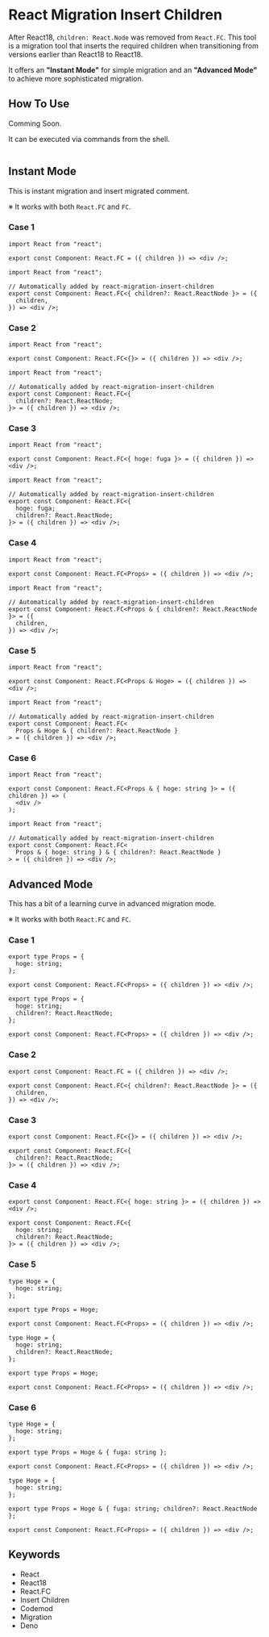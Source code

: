 # React Migration Insert Children

After React18, `children: React.Node` was removed from `React.FC`.
This tool is a migration tool that inserts the required children when transitioning from versions earlier than React18 to React18.

It offers an **"Instant Mode"** for simple migration and an **"Advanced Mode"** to achieve more sophisticated migration.

## How To Use

Comming Soon.

It can be executed via commands from the shell.

```shell

```

## Instant Mode

This is instant migration and insert migrated comment.

※ It works with both `React.FC` and `FC`.

### Case 1

```tsx
import React from "react";

export const Component: React.FC = ({ children }) => <div />;
```

```tsx
import React from "react";

// Automatically added by react-migration-insert-children
export const Component: React.FC<{ children?: React.ReactNode }> = ({
  children,
}) => <div />;
```

### Case 2

```tsx
import React from "react";

export const Component: React.FC<{}> = ({ children }) => <div />;
```

```tsx
import React from "react";

// Automatically added by react-migration-insert-children
export const Component: React.FC<{
  children?: React.ReactNode;
}> = ({ children }) => <div />;
```

### Case 3

```tsx
import React from "react";

export const Component: React.FC<{ hoge: fuga }> = ({ children }) => <div />;
```

```tsx
import React from "react";

// Automatically added by react-migration-insert-children
export const Component: React.FC<{
  hoge: fuga;
  children?: React.ReactNode;
}> = ({ children }) => <div />;
```

### Case 4

```tsx
import React from "react";

export const Component: React.FC<Props> = ({ children }) => <div />;
```

```tsx
import React from "react";

// Automatically added by react-migration-insert-children
export const Component: React.FC<Props & { children?: React.ReactNode }> = ({
  children,
}) => <div />;
```

### Case 5

```tsx
import React from "react";

export const Component: React.FC<Props & Hoge> = ({ children }) => <div />;
```

```tsx
import React from "react";

// Automatically added by react-migration-insert-children
export const Component: React.FC<
  Props & Hoge & { children?: React.ReactNode }
> = ({ children }) => <div />;
```

### Case 6

```tsx
import React from "react";

export const Component: React.FC<Props & { hoge: string }> = ({ children }) => (
  <div />
);
```

```tsx
import React from "react";

// Automatically added by react-migration-insert-children
export const Component: React.FC<
  Props & { hoge: string } & { children?: React.ReactNode }
> = ({ children }) => <div />;
```

## Advanced Mode

This has a bit of a learning curve in advanced migration mode.

※ It works with both `React.FC` and `FC`.

### Case 1

```tsx
export type Props = {
  hoge: string;
};

export const Component: React.FC<Props> = ({ children }) => <div />;
```

```tsx
export type Props = {
  hoge: string;
  children?: React.ReactNode;
};

export const Component: React.FC<Props> = ({ children }) => <div />;
```

### Case 2

```tsx
export const Component: React.FC = ({ children }) => <div />;
```

```tsx
export const Component: React.FC<{ children?: React.ReactNode }> = ({
  children,
}) => <div />;
```

### Case 3

```tsx
export const Component: React.FC<{}> = ({ children }) => <div />;
```

```tsx
export const Component: React.FC<{
  children?: React.ReactNode;
}> = ({ children }) => <div />;
```

### Case 4

```tsx
export const Component: React.FC<{ hoge: string }> = ({ children }) => <div />;
```

```tsx
export const Component: React.FC<{
  hoge: string;
  children?: React.ReactNode;
}> = ({ children }) => <div />;
```

### Case 5

```tsx
type Hoge = {
  hoge: string;
};

export type Props = Hoge;

export const Component: React.FC<Props> = ({ children }) => <div />;
```

```tsx
type Hoge = {
  hoge: string;
  children?: React.ReactNode;
};

export type Props = Hoge;

export const Component: React.FC<Props> = ({ children }) => <div />;
```
### Case 6

```tsx
type Hoge = {
  hoge: string;
};

export type Props = Hoge & { fuga: string };

export const Component: React.FC<Props> = ({ children }) => <div />;
```

```tsx
type Hoge = {
  hoge: string;
};

export type Props = Hoge & { fuga: string; children?: React.ReactNode };

export const Component: React.FC<Props> = ({ children }) => <div />;
```

## Keywords

- React
- React18
- React.FC
- Insert Children
- Codemod
- Migration
- Deno
